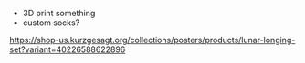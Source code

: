  - 3D print something
 - custom socks?

https://shop-us.kurzgesagt.org/collections/posters/products/lunar-longing-set?variant=40226588622896
